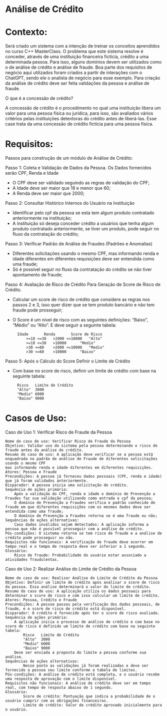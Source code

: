 # Análise de Crédito

# Contexto:

Será criado um sistema com a intenção de treinar os conceitos aprendidos no curso C++ MasterClass. O problema que este sistema resolve é conceder, através de uma instituição financeira fictícia, crédito a uma determinada pessoa. Para isso, alguns domínios devem ser utilizados como o de análise de crédito e análise de fraude. Boa parte dos requisitos de negócio aqui utilizados foram criados a partir de interações com o ChatGPT, sendo ele o analista de negócio para esse exemplo. Para criação da análise de crédito deve ser feita validações da pessoa e análise de fraude.

O que é a concessão de crédito?

A concessão de crédito é o procedimento no qual uma instituição libera um valor para uma pessoa física ou jurídica, para isso, são avaliados vários critérios pelas instituições detentoras do crédito antes de liberá-las. Esse case trata da uma concessão de crédito fictícia para uma pessoa física.


# Requisitos:

Passos para construção de um módulo de Análise de Crédito:

Passo 1: Coleta e Validação de Dados da Pessoa. Os Dados fornecidos serão CPF, Renda e Idade

- O CPF deve ser válidado seguindo as regras de validação do CPF;
- A Idade deve ser maior que 18 e menor que 60;
- A Renda deve ser maior que 2000;
        
Passo 2: Consultar Histórico Internos do Usuário na Instituição
    
- Identificar pelo cpf da pessoa se esta tem algum produto contratado anteriormente na instituição;
- A instituição só deseja conceder crédito a usuários que tenha algum produto contratado anteriormente, se tiver um produto, pode seguir no fluxo da contratação do crédito;

Passo 3: Verificar Padrão de Análise de Fraudes (Padrões e Anomalias)

- Diferentes solicitações usando o mesmo CPF, mas informando renda e idade diferentes em diferentes requisições deve ser entendida como uma fraude;
- Só é possível seguir no fluxo da contratação do crédito se não tiver apontamento de fraude;

Passo 4: Avaliação de Risco de Crédito Para Geração de Score de Risco de Crédito. 

- Calcular um score de risco de crédito que considere as regras nos passos 2 e 3, isso quer dizer que se tem produto bancário e não tem fraude pode prosseguir;
- O Score é um nível de risco com as seguintes definições: “Baixo”, “Médio” ou “Alto”. E deve seguir a seguinte tabela:
        		
	  	Idade		Renda		Score de Risco
        	>=18 <=30	>2000 <=10000	"Alto"
        	>=18 <=30	>10000		"Medio"
        	>30 <=60 	>2000 <=10000	"Medio"
        	>30 <=60	>10000		"Baixo"	

Passo 5: Após o Cálculo do Score Definir o Limite de Crédito

- Com base no score de risco, definir um limite de crédito com base na seguinte tabela: 

  		Risco	Limite de Crédito	
  		"Alto"	3000
  		"Medio"	6000
  		"Baixo"	9000		
	
# Casos de Uso:     

Caso de Uso 1: Verificar Risco de Fraude da Pessoa

    Nome do caso de uso: Verificar Risco de Fraude da Pessoa
    Objetivo: Validar uso do sistema pela pessoa determinando o risco de fraude antes da análise de crédito.
    Resumo do caso de uso: A aplicação deve verificar se a pessoa está enquadrada no padrão de análise de Fraude de diferentes solicitações usando o mesmo CPF
    mas informando renda e idade diferentes em diferentes requisições.
    Atores: Pessoa e Fraude
    Precondições: A pessoa já forneceu dados pessoais (CPF, renda e idade) que já foram validados anteriormente.
    Disparador: A pessoa inicia uma solicitação de crédito.
    Sequência de ações primária:
		Após a validação do CPF, renda e idade o domínio de Prevenção a Fraudes faz sua validação utilizando como entrada o cpf da pessoa;
		O domínio de Prevenção a Fraudes verifica o padrão conhecido de fraude em que diferentes requisições com os mesmos dados deve ser entendida como uma fraude;
		O domínio de Prevenção a Fraudes retorna se é uma fraude ou não;
    Sequências de ações alternativas:
		Caso dados inválidos sejam detectados: A aplicação informa a pessoa que não é possível prosseguir com a análise de crédito.
    Pós-condições: O sistema retorna se tem risco de fraude e a análise de crédito pode prosseguir ou não.
    Requisitos não funcionais: A verificação de fraude deve ocorrer em tempo real e o tempo de resposta deve ser inferior a 1 segundo.
    Glossário:
		Risco de fraude: Probabilidade do usuário estar associado a atividades fraudulentas.
	

Caso de Uso 2: Realizar Análise do Limite de Crédito da Pessoa

    Nome do caso de uso: Realizar Análise do Limite de Crédito da Pessoa
    Objetivo: Definir um limite de crédito após analisar o score de risco da pessoa. Essa análise determinará o valor do limite de crédito.
    Resumo do caso de uso: A aplicação utiliza os dados pessoais para determinar o score de risco e com isso calcular um limite de crédito.
    Atores: Pessoa, Crédito e Fraude
    Precondições: A pessoa passou pela verificação dos dados pessoais, de fraude, e o score de risco de crédito está disponível.
    Disparador: O crédito é fornecido após ter o score de risco avaliado.
    Sequência de ações primária:
		A aplicação inicia o processo de análise de crédito e com base no score de risco é definido um limite de crédito com base na seguinte tabela: 	
  			Risco	Limite de Crédito	
  			"Alto"	3000
  			"Medio"	6000
  			"Baixo"	9000	
		Deve ser enviada a proposta do limite a pessoa conforme sua análise.
    Sequências de ações alternativas:
        	Nesse ponto as validações já foram realizadas e deve ser fornecido a pessoa seu limite conforme a tabela de limites.
    Pós-condições: A análise de crédito está completa, e o usuário recebe uma resposta de aprovação com o limite disponível.
    Requisitos não funcionais: A análise de crédito deve ser em tempo real, com tempo de resposta abaixo de 1 segundo.
    Glossário:
        	Score de crédito: Pontuação que indica a probabilidade de o usuário cumprir com as obrigações financeiras.
        	Limite de crédito: Valor de crédito aprovado inicialmente para o usuário.
